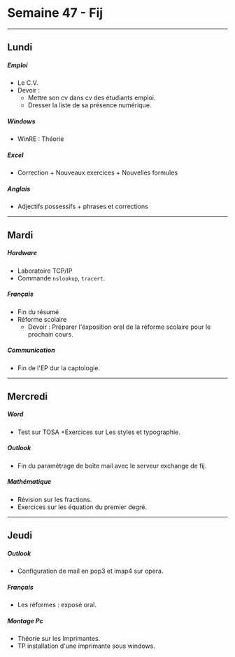 # Semaine 47 - Fij

---
## Lundi
##### Emploi
- Le C.V. 
- Devoir :
	- Mettre son cv dans cv des étudiants emploi.
	- Dresser la liste de sa présence numérique.
##### Windows
- WinRE : Théorie 
##### Excel
- Correction + Nouveaux exercices + Nouvelles formules
##### Anglais
- Adjectifs possessifs + phrases et corrections 
---

## Mardi
##### Hardware
- Laboratoire TCP/IP
- Commande `nslookup`, `tracert`.
##### Français
- Fin du résumé 
- Réforme scolaire 
	- Devoir : Préparer l'éxposition oral de la réforme scolaire pour le prochain cours.

##### Communication
- Fin de l'EP dur la captologie.

--- 

## Mercredi 
##### Word
- Test sur TOSA +Exercices sur Les styles et typographie.
##### Outlook
- Fin du paramétrage de boîte mail avec le serveur exchange de fij.
##### Mathématique
- Révision sur les fractions.
- Exercices sur les équation du premier degré.

---

## Jeudi
##### Outlook
- Configuration de mail en pop3 et imap4 sur opera.
##### Français
- Les réformes : exposé oral.
##### Montage Pc 
- Théorie sur les Imprimantes.
- TP installation d'une imprimante sous windows.